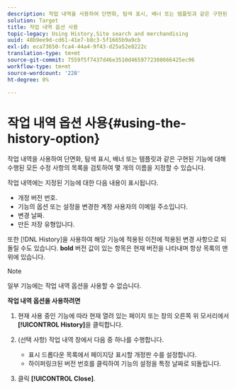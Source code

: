 ```yaml
---
description: 작업 내역을 사용하여 단면화, 탐색 표시, 배너 또는 템플릿과 같은 구현된 기능에 대해 수행된 모든 수정 사항의 목록을 검토하여 몇 개의 이름을 지정할 수 있습니다.
solution: Target
title: 작업 내역 옵션 사용
topic-legacy: Using History,Site search and merchandising
uuid: 48b9ee9d-cd61-41e7-b8c3-5f1665b9a9cb
exl-id: eca73650-fca4-44a4-9f43-d25a52e8222c
translation-type: tm+mt
source-git-commit: 7559f5f7437d46e3510d4659772308666425ec96
workflow-type: tm+mt
source-wordcount: '228'
ht-degree: 0%

---
```


# 작업 내역 옵션 사용{#using-the-history-option}

작업 내역을 사용하여 단면화, 탐색 표시, 배너 또는 템플릿과 같은 구현된 기능에 대해 수행된 모든 수정 사항의 목록을 검토하여 몇 개의 이름을 지정할 수 있습니다.

작업 내역에는 지정된 기능에 대한 다음 내용이 표시됩니다.

* 개정 버전 번호.
* 기능의 옵션 또는 설정을 변경한 계정 사용자의 이메일 주소입니다.
* 변경 날짜.
* 만든 저장 유형입니다.

또한 [!DNL History]을 사용하여 해당 기능에 적용된 이전에 적용된 변경 사항으로 되돌릴 수도 있습니다. **bold** 버전 값이 있는 항목은 현재 버전을 나타내며 항상 목록의 맨 위에 있습니다.

>[!NOTE]
>
>일부 기능에는 작업 내역 옵션을 사용할 수 없습니다.

**작업 내역 옵션을 사용하려면**

1. 현재 사용 중인 기능에 따라 현재 열려 있는 페이지 또는 창의 오른쪽 위 모서리에서 **[!UICONTROL History]**&#x200B;을 클릭합니다.
1. (선택 사항) 작업 내역 창에서 다음 중 하나를 수행합니다.

   * 표시 드롭다운 목록에서 페이지당 표시할 개정판 수를 설정합니다.
   * 하이퍼링크된 버전 번호를 클릭하여 기능의 설정을 특정 날짜로 되돌립니다.

1. 클릭 **[!UICONTROL Close]**.
